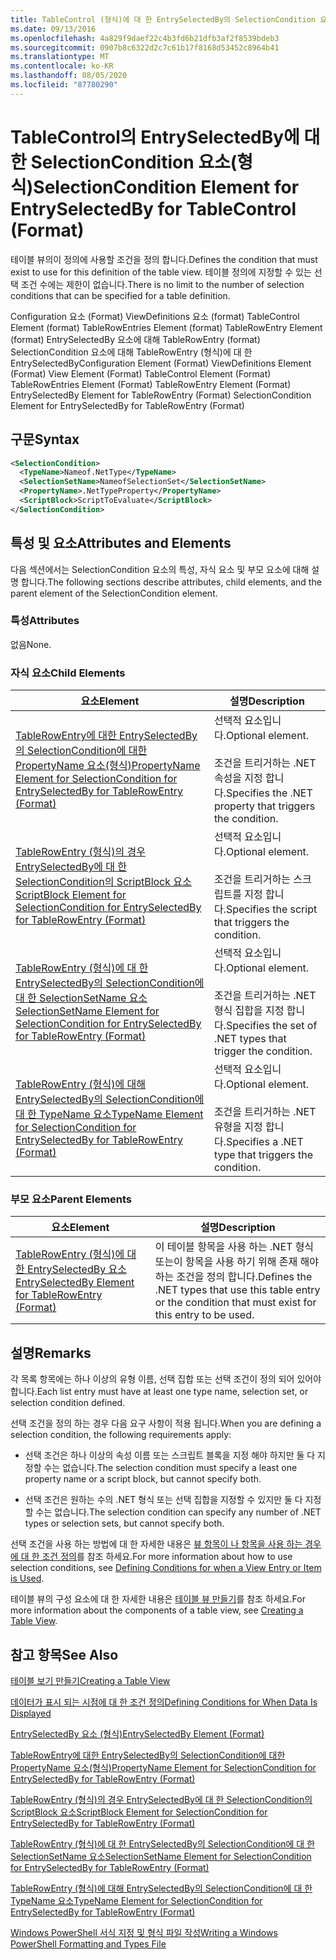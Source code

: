 ```yaml
---
title: TableControl (형식)에 대 한 EntrySelectedBy의 SelectionCondition 요소 | Microsoft Docs
ms.date: 09/13/2016
ms.openlocfilehash: 4a829f9daef22c4b3fd6b21dfb3af2f8539bdeb3
ms.sourcegitcommit: 0907b8c6322d2c7c61b17f8168d53452c8964b41
ms.translationtype: MT
ms.contentlocale: ko-KR
ms.lasthandoff: 08/05/2020
ms.locfileid: "87780290"
---
```

# <a name="selectioncondition-element-for-entryselectedby-for-tablecontrol-format"></a><span data-ttu-id="2e7c3-102">TableControl의 EntrySelectedBy에 대한 SelectionCondition 요소(형식)</span><span class="sxs-lookup"><span data-stu-id="2e7c3-102">SelectionCondition Element for EntrySelectedBy for TableControl (Format)</span></span>

<span data-ttu-id="2e7c3-103">테이블 뷰의이 정의에 사용할 조건을 정의 합니다.</span><span class="sxs-lookup"><span data-stu-id="2e7c3-103">Defines the condition that must exist to use for this definition of the table view.</span></span> <span data-ttu-id="2e7c3-104">테이블 정의에 지정할 수 있는 선택 조건 수에는 제한이 없습니다.</span><span class="sxs-lookup"><span data-stu-id="2e7c3-104">There is no limit to the number of selection conditions that can be specified for a table definition.</span></span>

<span data-ttu-id="2e7c3-105">Configuration 요소 (Format) ViewDefinitions 요소 (format) TableControl Element (format) TableRowEntries Element (format) TableRowEntry Element (format) EntrySelectedBy 요소에 대해 TableRowEntry (format) SelectionCondition 요소에 대해 TableRowEntry (형식)에 대 한 EntrySelectedBy</span><span class="sxs-lookup"><span data-stu-id="2e7c3-105">Configuration Element (Format) ViewDefinitions Element (Format) View Element (Format) TableControl Element (Format) TableRowEntries Element (Format) TableRowEntry Element (Format) EntrySelectedBy Element for TableRowEntry (Format) SelectionCondition Element for EntrySelectedBy for TableRowEntry (Format)</span></span>

## <a name="syntax"></a><span data-ttu-id="2e7c3-106">구문</span><span class="sxs-lookup"><span data-stu-id="2e7c3-106">Syntax</span></span>

```xml
<SelectionCondition>
  <TypeName>Nameof.NetType</TypeName>
  <SelectionSetName>NameofSelectionSet</SelectionSetName>
  <PropertyName>.NetTypeProperty</PropertyName>
  <ScriptBlock>ScriptToEvaluate</ScriptBlock>
</SelectionCondition>
```

## <a name="attributes-and-elements"></a><span data-ttu-id="2e7c3-107">특성 및 요소</span><span class="sxs-lookup"><span data-stu-id="2e7c3-107">Attributes and Elements</span></span>

<span data-ttu-id="2e7c3-108">다음 섹션에서는 SelectionCondition 요소의 특성, 자식 요소 및 부모 요소에 대해 설명 합니다.</span><span class="sxs-lookup"><span data-stu-id="2e7c3-108">The following sections describe attributes, child elements, and the parent element of the SelectionCondition element.</span></span>

### <a name="attributes"></a><span data-ttu-id="2e7c3-109">특성</span><span class="sxs-lookup"><span data-stu-id="2e7c3-109">Attributes</span></span>

<span data-ttu-id="2e7c3-110">없음</span><span class="sxs-lookup"><span data-stu-id="2e7c3-110">None.</span></span>

### <a name="child-elements"></a><span data-ttu-id="2e7c3-111">자식 요소</span><span class="sxs-lookup"><span data-stu-id="2e7c3-111">Child Elements</span></span>

|<span data-ttu-id="2e7c3-112">요소</span><span class="sxs-lookup"><span data-stu-id="2e7c3-112">Element</span></span>|<span data-ttu-id="2e7c3-113">설명</span><span class="sxs-lookup"><span data-stu-id="2e7c3-113">Description</span></span>|
|-------------|-----------------|
|[<span data-ttu-id="2e7c3-114">TableRowEntry에 대한 EntrySelectedBy의 SelectionCondition에 대한 PropertyName 요소(형식)</span><span class="sxs-lookup"><span data-stu-id="2e7c3-114">PropertyName Element for SelectionCondition for EntrySelectedBy for TableRowEntry (Format)</span></span>](./propertyname-element-for-selectioncondition-for-entryselectedby-for-tablerowentry-format.md)|<span data-ttu-id="2e7c3-115">선택적 요소입니다.</span><span class="sxs-lookup"><span data-stu-id="2e7c3-115">Optional element.</span></span><br /><br /> <span data-ttu-id="2e7c3-116">조건을 트리거하는 .NET 속성을 지정 합니다.</span><span class="sxs-lookup"><span data-stu-id="2e7c3-116">Specifies the .NET property that triggers the condition.</span></span>|
|[<span data-ttu-id="2e7c3-117">TableRowEntry (형식)의 경우 EntrySelectedBy에 대 한 SelectionCondition의 ScriptBlock 요소</span><span class="sxs-lookup"><span data-stu-id="2e7c3-117">ScriptBlock Element for SelectionCondition for EntrySelectedBy for TableRowEntry (Format)</span></span>](./scriptblock-element-for-selectioncondition-for-entryselectedby-for-tablecontrol-format.md)|<span data-ttu-id="2e7c3-118">선택적 요소입니다.</span><span class="sxs-lookup"><span data-stu-id="2e7c3-118">Optional element.</span></span><br /><br /> <span data-ttu-id="2e7c3-119">조건을 트리거하는 스크립트를 지정 합니다.</span><span class="sxs-lookup"><span data-stu-id="2e7c3-119">Specifies the script that triggers the condition.</span></span>|
|[<span data-ttu-id="2e7c3-120">TableRowEntry (형식)에 대 한 EntrySelectedBy의 SelectionCondition에 대 한 SelectionSetName 요소</span><span class="sxs-lookup"><span data-stu-id="2e7c3-120">SelectionSetName Element for SelectionCondition for EntrySelectedBy for TableRowEntry (Format)</span></span>](./selectionsetname-element-for-selectioncondition-for-entryselectedby-for-tablecontrol-format.md)|<span data-ttu-id="2e7c3-121">선택적 요소입니다.</span><span class="sxs-lookup"><span data-stu-id="2e7c3-121">Optional element.</span></span><br /><br /> <span data-ttu-id="2e7c3-122">조건을 트리거하는 .NET 형식 집합을 지정 합니다.</span><span class="sxs-lookup"><span data-stu-id="2e7c3-122">Specifies the set of .NET types that trigger the condition.</span></span>|
|[<span data-ttu-id="2e7c3-123">TableRowEntry (형식)에 대해 EntrySelectedBy의 SelectionCondition에 대 한 TypeName 요소</span><span class="sxs-lookup"><span data-stu-id="2e7c3-123">TypeName Element for SelectionCondition for EntrySelectedBy for TableRowEntry (Format)</span></span>](./typename-element-for-selectioncondition-for-entryselectedby-for-tablecontrol-format.md)|<span data-ttu-id="2e7c3-124">선택적 요소입니다.</span><span class="sxs-lookup"><span data-stu-id="2e7c3-124">Optional element.</span></span><br /><br /> <span data-ttu-id="2e7c3-125">조건을 트리거하는 .NET 유형을 지정 합니다.</span><span class="sxs-lookup"><span data-stu-id="2e7c3-125">Specifies a .NET type that triggers the condition.</span></span>|

### <a name="parent-elements"></a><span data-ttu-id="2e7c3-126">부모 요소</span><span class="sxs-lookup"><span data-stu-id="2e7c3-126">Parent Elements</span></span>

|<span data-ttu-id="2e7c3-127">요소</span><span class="sxs-lookup"><span data-stu-id="2e7c3-127">Element</span></span>|<span data-ttu-id="2e7c3-128">설명</span><span class="sxs-lookup"><span data-stu-id="2e7c3-128">Description</span></span>|
|-------------|-----------------|
|[<span data-ttu-id="2e7c3-129">TableRowEntry (형식)에 대 한 EntrySelectedBy 요소</span><span class="sxs-lookup"><span data-stu-id="2e7c3-129">EntrySelectedBy Element for TableRowEntry (Format)</span></span>](./entryselectedby-element-for-tablerowentry-for-tablecontrol-format.md)|<span data-ttu-id="2e7c3-130">이 테이블 항목을 사용 하는 .NET 형식 또는이 항목을 사용 하기 위해 존재 해야 하는 조건을 정의 합니다.</span><span class="sxs-lookup"><span data-stu-id="2e7c3-130">Defines the .NET types that use this table entry or the condition that must exist for this entry to be used.</span></span>|

## <a name="remarks"></a><span data-ttu-id="2e7c3-131">설명</span><span class="sxs-lookup"><span data-stu-id="2e7c3-131">Remarks</span></span>

<span data-ttu-id="2e7c3-132">각 목록 항목에는 하나 이상의 유형 이름, 선택 집합 또는 선택 조건이 정의 되어 있어야 합니다.</span><span class="sxs-lookup"><span data-stu-id="2e7c3-132">Each list entry must have at least one type name, selection set, or selection condition defined.</span></span>

<span data-ttu-id="2e7c3-133">선택 조건을 정의 하는 경우 다음 요구 사항이 적용 됩니다.</span><span class="sxs-lookup"><span data-stu-id="2e7c3-133">When you are defining a selection condition, the following requirements apply:</span></span>

- <span data-ttu-id="2e7c3-134">선택 조건은 하나 이상의 속성 이름 또는 스크립트 블록을 지정 해야 하지만 둘 다 지정할 수는 없습니다.</span><span class="sxs-lookup"><span data-stu-id="2e7c3-134">The selection condition must specify a least one property name or a script block, but cannot specify both.</span></span>

- <span data-ttu-id="2e7c3-135">선택 조건은 원하는 수의 .NET 형식 또는 선택 집합을 지정할 수 있지만 둘 다 지정할 수는 없습니다.</span><span class="sxs-lookup"><span data-stu-id="2e7c3-135">The selection condition can specify any number of .NET types or selection sets, but cannot specify both.</span></span>

<span data-ttu-id="2e7c3-136">선택 조건을 사용 하는 방법에 대 한 자세한 내용은 [뷰 항목이 나 항목을 사용 하는 경우에 대 한 조건 정의](./defining-conditions-for-displaying-data.md)를 참조 하세요.</span><span class="sxs-lookup"><span data-stu-id="2e7c3-136">For more information about how to use selection conditions, see [Defining Conditions for when a View Entry or Item is Used](./defining-conditions-for-displaying-data.md).</span></span>

<span data-ttu-id="2e7c3-137">테이블 뷰의 구성 요소에 대 한 자세한 내용은 [테이블 뷰 만들기](./creating-a-table-view.md)를 참조 하세요.</span><span class="sxs-lookup"><span data-stu-id="2e7c3-137">For more information about the components of a table view, see [Creating a Table View](./creating-a-table-view.md).</span></span>

## <a name="see-also"></a><span data-ttu-id="2e7c3-138">참고 항목</span><span class="sxs-lookup"><span data-stu-id="2e7c3-138">See Also</span></span>

[<span data-ttu-id="2e7c3-139">테이블 보기 만들기</span><span class="sxs-lookup"><span data-stu-id="2e7c3-139">Creating a Table View</span></span>](./creating-a-table-view.md)

[<span data-ttu-id="2e7c3-140">데이터가 표시 되는 시점에 대 한 조건 정의</span><span class="sxs-lookup"><span data-stu-id="2e7c3-140">Defining Conditions for When Data Is Displayed</span></span>](./defining-conditions-for-displaying-data.md)

[<span data-ttu-id="2e7c3-141">EntrySelectedBy 요소 (형식)</span><span class="sxs-lookup"><span data-stu-id="2e7c3-141">EntrySelectedBy Element (Format)</span></span>](./entryselectedby-element-for-tablerowentry-for-tablecontrol-format.md)

[<span data-ttu-id="2e7c3-142">TableRowEntry에 대한 EntrySelectedBy의 SelectionCondition에 대한 PropertyName 요소(형식)</span><span class="sxs-lookup"><span data-stu-id="2e7c3-142">PropertyName Element for SelectionCondition for EntrySelectedBy for TableRowEntry (Format)</span></span>](./propertyname-element-for-selectioncondition-for-entryselectedby-for-tablerowentry-format.md)

[<span data-ttu-id="2e7c3-143">TableRowEntry (형식)의 경우 EntrySelectedBy에 대 한 SelectionCondition의 ScriptBlock 요소</span><span class="sxs-lookup"><span data-stu-id="2e7c3-143">ScriptBlock Element for SelectionCondition for EntrySelectedBy for TableRowEntry (Format)</span></span>](./scriptblock-element-for-selectioncondition-for-entryselectedby-for-tablecontrol-format.md)

[<span data-ttu-id="2e7c3-144">TableRowEntry (형식)에 대 한 EntrySelectedBy의 SelectionCondition에 대 한 SelectionSetName 요소</span><span class="sxs-lookup"><span data-stu-id="2e7c3-144">SelectionSetName Element for SelectionCondition for EntrySelectedBy for TableRowEntry (Format)</span></span>](./selectionsetname-element-for-selectioncondition-for-entryselectedby-for-tablecontrol-format.md)

[<span data-ttu-id="2e7c3-145">TableRowEntry (형식)에 대해 EntrySelectedBy의 SelectionCondition에 대 한 TypeName 요소</span><span class="sxs-lookup"><span data-stu-id="2e7c3-145">TypeName Element for SelectionCondition for EntrySelectedBy for TableRowEntry (Format)</span></span>](./typename-element-for-selectioncondition-for-entryselectedby-for-tablecontrol-format.md)

[<span data-ttu-id="2e7c3-146">Windows PowerShell 서식 지정 및 형식 파일 작성</span><span class="sxs-lookup"><span data-stu-id="2e7c3-146">Writing a Windows PowerShell Formatting and Types File</span></span>](./writing-a-powershell-formatting-file.md)
